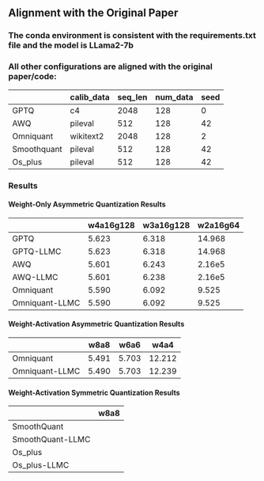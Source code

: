 ## Alignment with the Original Paper

### The conda environment is consistent with the requirements.txt file and the model is LLama2-7b
### All other configurations are aligned with the original paper/code:

|             | calib_data | seq_len | num_data | seed |
|-------------|------------|---------|----------|------|
| GPTQ        | c4         | 2048    | 128      | 0    |
| AWQ         | pileval    | 512     | 128      | 42   |
| Omniquant   | wikitext2  | 2048    | 128      | 2    |
| Smoothquant | pileval    | 512     | 128      | 42   |
| Os_plus     | pileval    | 512     | 128      | 42   |

### Results

#### Weight-Only Asymmetric Quantization Results

|              | w4a16g128 | w3a16g128 | w2a16g64  |
|--------------|--------|--------|--------|
| GPTQ         | 5.623  | 6.318  | 14.968 |
| GPTQ-LLMC    | 5.623  | 6.318  | 14.968 |
| AWQ          | 5.601  | 6.243  | 2.16e5 |
| AWQ-LLMC     | 5.601  | 6.238  | 2.16e5 |
| Omniquant    | 5.590  | 6.092  | 9.525  |
| Omniquant-LLMC | 5.590  | 6.092  | 9.525  |

#### Weight-Activation Asymmetric Quantization Results

|               | w8a8 | w6a6 | w4a4  |
|---------------|--------|--------|--------|
| Omniquant     | 5.491  | 5.703  | 12.212 |
| Omniquant-LLMC | 5.490  | 5.703  | 12.239 |

#### Weight-Activation Symmetric Quantization Results

|               | w8a8  |
|---------------|-------|
| SmoothQuant   |       |
| SmoothQuant-LLMC |    |
| Os_plus       |       |
| Os_plus-LLMC  |       |
